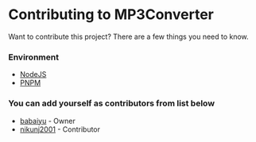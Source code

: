 # Contributing to MP3Converter

Want to contribute this project? There are a few things you need to know.

### Environment
* [NodeJS](https://nodejs.org/en/)
* [PNPM](https://pnpm.js.org/)

### You can add yourself as contributors from list below
* [babaiyu](https://github.com/babaiyu) - Owner
* [nikunj2001](https://github.com/nikunj2001) - Contributor
